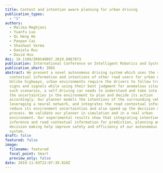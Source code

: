 ```yaml
---
title: Context and intention aware planning for urban driving
publication_types:
  - "1"
authors:
  - Malika Meghjani
  - Yuanfu Luo
  - Qi Heng Ho
  - Panpan Cai
  - Shashwat Verma
  - Daniela Rus
  - David Hsu
doi: 10.1109/IROS40897.2019.8967873
publication: International Conference on Intelligent Robotics and Systems
publication_short: IROS
abstract: We present a novel autonomous driving system which uses the road
  contextual information and intentions of other road users for urban driving.
  Unlike highways, urban environments require the drivers to follow traffic
  signs and signals while using their best judgment for anomalous situations. In
  such scenarios, a self-driving car needs to understand and take into account
  the uncertainties in the environment to plan and decide its action
  accordingly. Our planner models the intentions of the surrounding vehicles
  leveraging a neural network, and integrates the road contextual information to
  reduce its environment uncertainties and also speed up the decision making
  process. We validate our planner in simulation and in a real urban
  environment. Our experimental results show that integrating intention
  inference and road contextual information for prediction, planning and
  decision making help improve safety and efficiency of our autonomous driving
  system.
draft: false
featured: false
image:
  filename: featured
  focal_point: Smart
  preview_only: false
date: 2019-11-03T22:07:39.810Z
---
```


